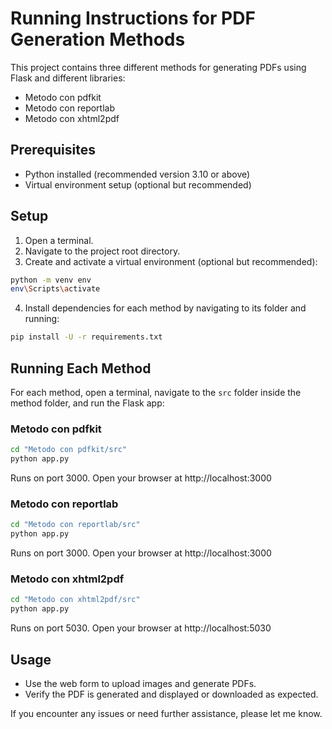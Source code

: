 # Running Instructions for PDF Generation Methods

This project contains three different methods for generating PDFs using Flask and different libraries:

- Metodo con pdfkit
- Metodo con reportlab
- Metodo con xhtml2pdf

## Prerequisites

- Python installed (recommended version 3.10 or above)
- Virtual environment setup (optional but recommended)

## Setup

1. Open a terminal.
2. Navigate to the project root directory.
3. Create and activate a virtual environment (optional but recommended):

```sh
python -m venv env
env\Scripts\activate
```

4. Install dependencies for each method by navigating to its folder and running:

```sh
pip install -U -r requirements.txt
```

## Running Each Method

For each method, open a terminal, navigate to the `src` folder inside the method folder, and run the Flask app:

### Metodo con pdfkit

```sh
cd "Metodo con pdfkit/src"
python app.py
```

Runs on port 3000. Open your browser at http://localhost:3000

### Metodo con reportlab

```sh
cd "Metodo con reportlab/src"
python app.py
```

Runs on port 3000. Open your browser at http://localhost:3000

### Metodo con xhtml2pdf

```sh
cd "Metodo con xhtml2pdf/src"
python app.py
```

Runs on port 5030. Open your browser at http://localhost:5030

## Usage

- Use the web form to upload images and generate PDFs.
- Verify the PDF is generated and displayed or downloaded as expected.

If you encounter any issues or need further assistance, please let me know.
